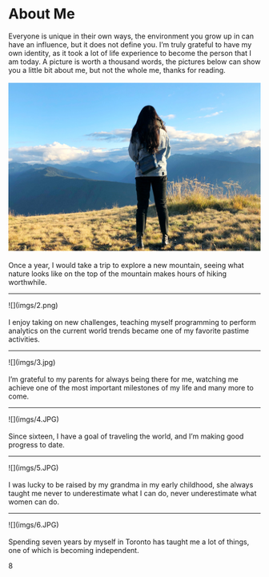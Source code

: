 # About Me
Everyone is unique in their own ways, the environment you grow up in can have an influence, but it does not define you. I’m truly grateful to have my own identity, as it took a lot of life experience to become the person that I am today. A picture is worth a thousand words, the pictures below can show you a little bit about me, but not the whole me, thanks for reading.
<br>
<br>
![](imgs/1.JPG)
<br>
<br>
Once a year, I would take a trip to explore a new mountain, seeing what nature looks like on the top of the mountain makes hours of hiking worthwhile.

---
<div class="page-break"></div>
![](imgs/2.png)
<br>
<br>
I enjoy taking on new challenges, teaching myself programming to perform analytics on the current world trends became one of my favorite pastime activities.

---
<div class="page-break"></div>
![](imgs/3.jpg)
<br>
<br>
I’m grateful to my parents for always being there for me, watching me achieve one of the most important milestones of my life and many more to come.

---
<div class="page-break"></div>
![](imgs/4.JPG)
<br>
<br>
Since sixteen, I have a goal of traveling the world, and I’m making good progress to date.

---
<div class="page-break"></div>
![](imgs/5.JPG)
<br>
<br>
I was lucky to be raised by my grandma in my early childhood, she always taught me never to underestimate what I can do, never underestimate what women can do.

---
<div class="page-break"></div>
![](imgs/6.JPG)
<br>
<br>
Spending seven years by myself in Toronto has taught me a lot of things, one of which is becoming independent.

8<script>
document.querySelector(".container-lg").removeChild(document.querySelector(".container-lg").children[0])
</script>
<style>

img{
    max-height:500px;
    height:auto;
	left:50%;
	position: relative;
	transform: translate(-50%, 0);

}
@media all {
	.page-break { display: none; }
}

@media print {
	.page-break { display: block; page-break-before: always; }
}
</style>
<!--stackedit_data:
eyJoaXN0b3J5IjpbLTQzOTQ1NjgzMiwtMTI0NzI5NTk4MiwzMT
k3OTc3MTMsMzM1NzEzNDE3LC0xNTE2Njk0MzUxLDEzMzU4MDMy
MTcsLTE0MjM3ODAxMDgsMzEzODU4NjQ0LC04NDU2MTEwNDIsLT
IyNzc2MTk2MSwtNTUyODE5ODM3LDEzOTQyMTcxMjEsNDk4OTkx
MzE1LC04NTg0NDk4MTYsLTcyMjkwNjI5OSwtNTMwNDgxODAyLD
E4OTg3MTU5MCwtMjA0NjM2MDQ4NSw5ODE0NjEzNDgsLTE5NDY3
MTc1NDVdfQ==
-->